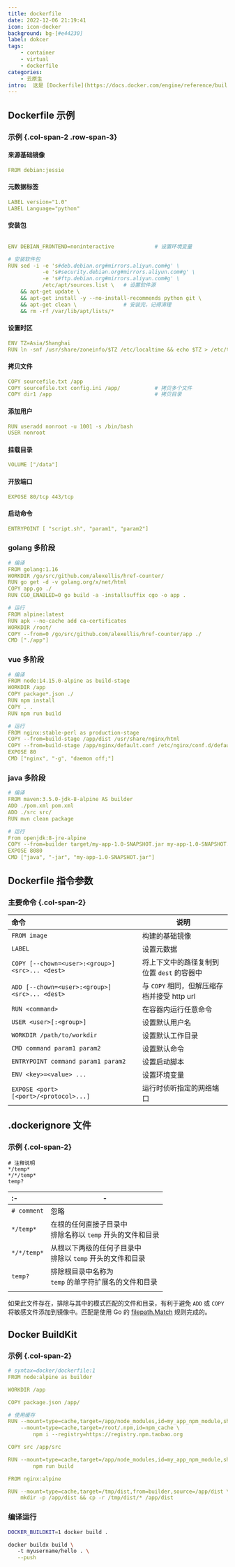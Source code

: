 ```yaml
---
title: dockerfile
date: 2022-12-06 21:19:41
icon: icon-docker
background: bg-[#e44230]
label: dokcer
tags:
    - container
    - virtual
    - dockerfile
categories:
    - 云原生
intro:  这是 [Dockerfile](https://docs.docker.com/engine/reference/builder/) 的快速参考备忘单。
---
```



Dockerfile 示例
---------------

###  示例 {.col-span-2 .row-span-3}
#### 来源基础镜像
```yaml
FROM debian:jessie
```
#### 元数据标签
```yaml
LABEL version="1.0"
LABEL Language="python"
```

#### 安装包
```yaml

ENV DEBIAN_FRONTEND=noninteractive             # 设置环境变量

# 安装软件包
RUN sed -i -e 's#deb.debian.org#mirrors.aliyun.com#g' \
           -e 's#security.debian.org#mirrors.aliyun.com#g' \
           -e 's#ftp.debian.org#mirrors.aliyun.com#g' \
           /etc/apt/sources.list \   # 设置软件源
    && apt-get update \
    && apt-get install -y --no-install-recommends python git \
    && apt-get clean \               # 安装完，记得清理
    && rm -rf /var/lib/apt/lists/*
```
#### 设置时区
```yaml
ENV TZ=Asia/Shanghai
RUN ln -snf /usr/share/zoneinfo/$TZ /etc/localtime && echo $TZ > /etc/timezone
```
#### 拷贝文件
```yaml
COPY sourcefile.txt /app
COPY sourcefile.txt config.ini /app/           # 拷贝多个文件
COPY dir1 /app                                 # 拷贝目录
```
#### 添加用户
```yaml
RUN useradd nonroot -u 1001 -s /bin/bash
USER nonroot
```
#### 挂载目录

```yaml
VOLUME ["/data"]
```
#### 开放端口
```yaml
EXPOSE 80/tcp 443/tcp
```
#### 启动命令
```yaml
ENTRYPOINT [ "script.sh", "param1", "param2"]
```

###  golang 多阶段
```yaml
# 编译
FROM golang:1.16
WORKDIR /go/src/github.com/alexellis/href-counter/
RUN go get -d -v golang.org/x/net/html  
COPY app.go ./
RUN CGO_ENABLED=0 go build -a -installsuffix cgo -o app .

# 运行
FROM alpine:latest  
RUN apk --no-cache add ca-certificates
WORKDIR /root/
COPY --from=0 /go/src/github.com/alexellis/href-counter/app ./
CMD ["./app"]
```
### vue 多阶段
```yaml
# 编译
FROM node:14.15.0-alpine as build-stage
WORKDIR /app
COPY package*.json ./
RUN npm install
COPY . .
RUN npm run build

# 运行
FROM nginx:stable-perl as production-stage
COPY --from=build-stage /app/dist /usr/share/nginx/html
COPY --from=build-stage /app/nginx/default.conf /etc/nginx/conf.d/default.conf
EXPOSE 80
CMD ["nginx", "-g", "daemon off;"]
```

### java 多阶段
```yaml
# 编译
FROM maven:3.5.0-jdk-8-alpine AS builder
ADD ./pom.xml pom.xml
ADD ./src src/
RUN mvn clean package

# 运行
From openjdk:8-jre-alpine
COPY --from=builder target/my-app-1.0-SNAPSHOT.jar my-app-1.0-SNAPSHOT.jar
EXPOSE 8080
CMD ["java", "-jar", "my-app-1.0-SNAPSHOT.jar"]
```

Dockerfile 指令参数
---------------

### 主要命令 {.col-span-2}
命令 | 说明
:- | -
`FROM image` | 构建的基础镜像
`LABEL ` | 设置元数据
`COPY [--chown=<user>:<group>] <src>... <dest>` | 将上下文中的路径复制到位置 `dest` 的容器中
`ADD [--chown=<user>:<group>] <src>... <dest>` | 与 `COPY` 相同，但解压缩存档并接受 http url
`RUN <command>` | 在容器内运行任意命令
`USER <user>[:<group>]` | 设置默认用户名
`WORKDIR /path/to/workdir` | 设置默认工作目录
`CMD command param1 param2` | 设置默认命令
`ENTRYPOINT command param1 param2` | 设置启动脚本
`ENV <key>=<value> ...` | 设置环境变量
`EXPOSE <port> [<port>/<protocol>...]` | 运行时侦听指定的网络端口


.dockerignore 文件
---------------

###  示例 {.col-span-2}

```
# 注释说明
*/temp*
*/*/temp*
temp?
```

| :-                            | -                                                            |
| :---------------------------- | ------------------------------------------------------------ |
| `# comment`                   | 忽略                                                         |
| `*/temp*`                     | 在根的任何直接子目录中<br />排除名称以 `temp` 开头的文件和目录 |
| `*/*/temp*`                   | 从根以下两级的任何子目录中<br />排除以 `temp` 开头的文件和目录 |
| `temp?`                       | 排除根目录中名称为<br /> `temp` 的单字符扩展名的文件和目录   |
| <!--rehype:class=auto-wrap--> |                                                              |

如果此文件存在，排除与其中的模式匹配的文件和目录，有利于避免 `ADD` 或 `COPY` 将敏感文件添加到镜像中。匹配是使用 Go 的 [filepath.Match](https://golang.org/pkg/path/filepath#Match) 规则完成的。


Docker BuildKit
---------------

### 示例 {.col-span-2}

```yaml
# syntax=docker/dockerfile:1
FROM node:alpine as builder

WORKDIR /app

COPY package.json /app/

# 使用缓存
RUN --mount=type=cache,target=/app/node_modules,id=my_app_npm_module,sharing=locked \
    --mount=type=cache,target=/root/.npm,id=npm_cache \
        npm i --registry=https://registry.npm.taobao.org

COPY src /app/src

RUN --mount=type=cache,target=/app/node_modules,id=my_app_npm_module,sharing=locked \
        npm run build

FROM nginx:alpine

RUN --mount=type=cache,target=/tmp/dist,from=builder,source=/app/dist \
    mkdir -p /app/dist && cp -r /tmp/dist/* /app/dist
```

### 编译运行

```bash
DOCKER_BUILDKIT=1 docker build .

docker buildx build \ 
   -t myusername/hello . \
   --push
```